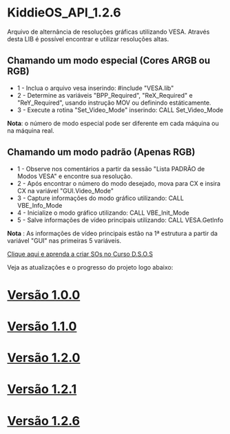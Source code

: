 # KiddieOS_API_1.2.6

Arquivo de alternância de resoluções gráficas utilizando VESA. Através desta LIB é possível encontrar e utilizar resoluções altas.

## Chamando um modo especial (Cores ARGB ou RGB)

* 1 - Inclua o arquivo vesa inserindo: #include "VESA.lib"
* 2 - Determine as variáveis "BPP_Required", "ReX_Required" e "ReY_Required", usando instrução MOV ou definindo estáticamente.
* 3 - Execute a rotina "Set_Video_Mode" inserindo: CALL Set_Video_Mode

**Nota**: o número de modo especial pode ser diferente em cada máquina ou na máquina real. 

## Chamando um modo padrão (Apenas RGB)

* 1 - Observe nos comentários a partir da sessão "Lista PADRÃO de Modos VESA" e encontre sua resolução.
* 2 - Após encontrar o número do modo desejado, mova para CX e insira CX na variável "GUI.Video_Mode"
* 3 - Capture informações do modo gráfico utilizando: CALL VBE_Info_Mode
* 4 - Inicialize o modo gráfico utilizando: CALL VBE_Init_Mode
* 5 - Salve informações de vídeo principais utilizando: CALL VESA.GetInfo

**Nota** : As informações de vídeo principais estão na 1ª estrutura a partir da variável "GUI" nas primeiras 5 variáveis.

[Clique aqui e aprenda a criar SOs no Curso D.S.O.S](https://www.youtube.com/playlist?list=PLsoiO2Be-2z8BfsSkspJfDiuKeC9-LSca)

Veja as atualizações e o progresso do projeto logo abaixo:

# [Versão 1.0.0](https://github.com/FrancisBFTC/KiddieOS_Window3D_API)

# [Versão 1.1.0](https://github.com/FrancisBFTC/KiddieOS_Window3D_API/tree/Win3dmov.lib-1.1.0)

# [Versão 1.2.0](https://github.com/FrancisBFTC/KiddieOS_Window3D_API/tree/Win3dmov.lib-1.2.0)

# [Versão 1.2.1](https://github.com/FrancisBFTC/KiddieOS_Window3D_API/tree/win3dmov_lib_serial_1.2.1)

# [Versão 1.2.6](https://github.com/FrancisBFTC/KiddieOS_Window3D_API/tree/graphics_lib_1.2.6)

